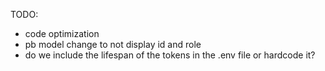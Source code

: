 TODO:
- code optimization
- pb model change to not display id and role
- do we include the lifespan of the tokens in the .env file or hardcode it?